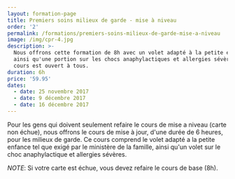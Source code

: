 ```yaml
---
layout: formation-page
title: Premiers soins milieux de garde - mise à niveau
order: '2'
permalink: /formations/premiers-soins-milieux-de-garde-mise-a-niveau
image: /img/cpr-4.jpg
description: >-
  Nous offrons cette formation de 8h avec un volet adapté à la petite enfance
  ainsi qu'une portion sur les chocs anaphylactiques et allergies sévères. Ce
  cours est ouvert à tous.
duration: 6h
price: '59.95'
dates:
  - date: 25 novembre 2017
  - date: 9 décembre 2017
  - date: 16 décembre 2017
---
```

Pour les gens qui doivent seulement refaire le cours de mise a niveau (carte non échue), nous offrons le cours de mise à jour, d'une durée de 6 heures, pour les milieux de garde. Ce cours comprend le volet adapté a la petite enfance tel que exigé par le ministère de la famille, ainsi qu'un volet sur le choc anaphylactique et allergies sévères.

_NOTE_: Si votre carte est échue, vous devez refaire le cours de base (8h).
